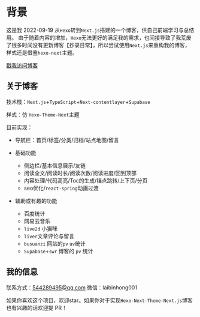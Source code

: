 # 背景
这是我 2022-09-19 从`Hexo`转到`Next.js`搭建的一个博客，供自己前端学习与总结用。
由于随着内容的增加，`Hexo`无法更好的满足我的需求，也间接导致了我荒废了很多时间没有更新博客【抄录日常】，所以尝试使用`Next.js`来重构我的博客，样式还是借鉴`hexo-next`主题。

[戳我访问博客](https://laibh.top)

## 关于博客

技术栈：`Next.js`+`TypeScript`+`Next-contentlayer`+`Supabase`

样式：仿 `Hexo-Theme-Next`主题

目前实现：

- 导航栏：首页/标签/分类/归档/站点地图/留言
- 基础功能
  - 侧边栏/基本信息展示/友链
  - 阅读全文/阅读时长/阅读次数/阅读进度/回到顶部
  - 内容处理/代码高亮/Toc的生成/锚点跳转/上下页/分页
  - seo优化/`react-spring`动画过渡

- 辅助或有趣的功能
  - 百度统计
  - 网易云音乐
  - `live2d` 小猫咪
  - `liver`文章评论与留言
  - `busuanzi` 网站的`pv` `uv`统计
  - `Supabase`+`swr` 博客的 `pv` 统计


## 我的信息
联系方式：544289495@qq.com
微信：laibinhong001

如果你喜欢这个项目，欢迎star。如果你对于实现`Hexo-Next-Theme-Next.js`博客也有兴趣的话欢迎提 PR！
